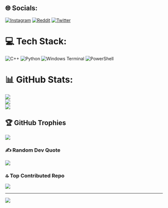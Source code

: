 
## 🌐 Socials:
[![Instagram](https://img.shields.io/badge/Instagram-%23E4405F.svg?logo=Instagram&logoColor=white)](https://instagram.com/subh.0x) [![Reddit](https://img.shields.io/badge/Reddit-%23FF4500.svg?logo=Reddit&logoColor=white)](https://reddit.com/user/AttoPussy) [![Twitter](https://img.shields.io/badge/Twitter-%231DA1F2.svg?logo=Twitter&logoColor=white)](https://twitter.com/5epi0l) 

# 💻 Tech Stack:
![C++](https://img.shields.io/badge/c++-%2300599C.svg?style=for-the-badge&logo=c%2B%2B&logoColor=white) ![Python](https://img.shields.io/badge/python-3670A0?style=for-the-badge&logo=python&logoColor=ffdd54) ![Windows Terminal](https://img.shields.io/badge/Windows%20Terminal-%234D4D4D.svg?style=for-the-badge&logo=windows-terminal&logoColor=white) ![PowerShell](https://img.shields.io/badge/PowerShell-%235391FE.svg?style=for-the-badge&logo=powershell&logoColor=white)
# 📊 GitHub Stats:
![](https://github-readme-stats.vercel.app/api?username=5epi0l&theme=gruvbox&hide_border=false&include_all_commits=true&count_private=false)<br/>
![](https://github-readme-streak-stats.herokuapp.com/?user=5epi0l&theme=gruvbox&hide_border=false)<br/>
![](https://github-readme-stats.vercel.app/api/top-langs/?username=5epi0l&theme=gruvbox&hide_border=false&include_all_commits=true&count_private=false&layout=compact)

## 🏆 GitHub Trophies
![](https://github-profile-trophy.vercel.app/?username=5epi0l&theme=radical&no-frame=false&no-bg=false&margin-w=4)

### ✍️ Random Dev Quote
![](https://quotes-github-readme.vercel.app/api?type=horizontal&theme=radical)

### 🔝 Top Contributed Repo
![](https://github-contributor-stats.vercel.app/api?username=5epi0l&limit=5&theme=gruvbox&combine_all_yearly_contributions=true)

---
[![](https://visitcount.itsvg.in/api?id=5epi0l&icon=1&color=0)](https://visitcount.itsvg.in)

<!-- Proudly created with GPRM ( https://gprm.itsvg.in ) -->
